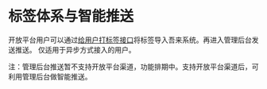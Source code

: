 # 标签体系与智能推送

开放平台用户可以通过[给用户打标签接口](http://openapi.wul.ai/1.3.0/docs#operation/CreateUserTag)将标签导入吾来系统。再进入管理后台发送推送。 仅适用于异步方式接入的用户。

注：管理后台推送暂不支持开放平台渠道，功能排期中。支持开放平台渠道后，可利用管理后台做智能推送。

